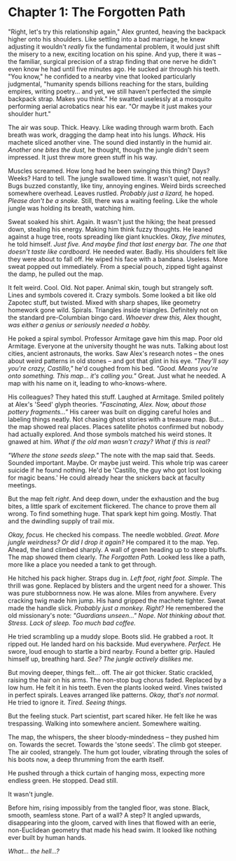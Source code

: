 # Chapter 1: The Forgotten Path

"Right, let's try this relationship again," Alex grunted, heaving the backpack higher onto his shoulders. Like settling into a bad marriage, he knew adjusting it wouldn't *really* fix the fundamental problem, it would just shift the misery to a new, exciting location on his spine. And yup, there it was – the familiar, surgical precision of a strap finding that one nerve he didn't even know he had until five minutes ago. He sucked air through his teeth. "You know," he confided to a nearby vine that looked particularly judgmental, "humanity spends billions reaching for the stars, building empires, writing poetry... and yet, we still haven't perfected the simple backpack strap. Makes you think." He swatted uselessly at a mosquito performing aerial acrobatics near his ear. "Or maybe it just makes your shoulder hurt."

The air was soup. Thick. Heavy. Like wading through warm broth. Each breath was work, dragging the damp heat into his lungs. *Whack.* His machete sliced another vine. The sound died instantly in the humid air. *Another one bites the dust,* he thought, though the jungle didn't seem impressed. It just threw more green stuff in his way.

Muscles screamed. How long had he been swinging this thing? Days? Weeks? Hard to tell. The jungle swallowed time. It wasn't quiet, not really. Bugs buzzed constantly, like tiny, annoying engines. Weird birds screeched somewhere overhead. Leaves rustled. *Probably just a lizard,* he hoped. *Please don't be a snake.* Still, there was a waiting feeling. Like the whole jungle was holding its breath, watching him.

Sweat soaked his shirt. Again. It wasn't just the hiking; the heat pressed down, stealing his energy. Making him think fuzzy thoughts. He leaned against a huge tree, roots spreading like giant knuckles. *Okay, five minutes,* he told himself. *Just five. And maybe find that last energy bar. The one that doesn't taste like cardboard.* He needed water. Badly. His shoulders felt like they were about to fall off. He wiped his face with a bandana. Useless. More sweat popped out immediately. From a special pouch, zipped tight against the damp, he pulled out the map.

It felt weird. Cool. Old. Not paper. Animal skin, tough but strangely soft. Lines and symbols covered it. Crazy symbols. Some looked a bit like old Zapotec stuff, but twisted. Mixed with sharp shapes, like geometry homework gone wild. Spirals. Triangles inside triangles. Definitely not on the standard pre-Columbian bingo card. *Whoever drew this,* Alex thought, *was either a genius or seriously needed a hobby.*

He poked a spiral symbol. Professor Armitage gave him this map. Poor old Armitage. Everyone at the university thought he was nuts. Talking about lost cities, ancient astronauts, the works. Saw Alex's research notes – the ones about weird patterns in old stones – and got that glint in his eye. *"They'll say you're crazy, Castillo,"* he'd coughed from his bed. *"Good. Means you're onto something. This map... it's calling you."* Great. Just what he needed. A map with his name on it, leading to who-knows-where.

His colleagues? They hated this stuff. Laughed at Armitage. Smiled politely at Alex's 'Seed' glyph theories. *"Fascinating, Alex. Now, about those pottery fragments..."* His career was built on digging careful holes and labeling things neatly. Not chasing ghost stories with a treasure map. But... the map showed real places. Places satellite photos confirmed but nobody had actually explored. And those symbols matched his weird stones. It gnawed at him. *What if the old man wasn't crazy? What if this is real?*

*"Where the stone seeds sleep."* The note with the map said that. Seeds. Sounded important. Maybe. Or maybe just weird. This whole trip was career suicide if he found nothing. He'd be 'Castillo, the guy who got lost looking for magic beans.' He could already hear the snickers back at faculty meetings.

But the map felt *right*. And deep down, under the exhaustion and the bug bites, a little spark of excitement flickered. The chance to prove them all wrong. To find something huge. That spark kept him going. Mostly. That and the dwindling supply of trail mix.

*Okay, focus.* He checked his compass. The needle wobbled. *Great. More jungle weirdness? Or did I drop it again?* He compared it to the map. Yep. Ahead, the land climbed sharply. A wall of green heading up to steep bluffs. The map showed them clearly. *The Forgotten Path.* Looked less like a path, more like a place you needed a tank to get through.

He hitched his pack higher. Straps dug in. *Left foot, right foot. Simple.* The thrill was gone. Replaced by blisters and the urgent need for a shower. This was pure stubbornness now. He was alone. Miles from anywhere. Every cracking twig made him jump. His hand gripped the machete tighter. Sweat made the handle slick. *Probably just a monkey.* *Right?* He remembered the old missionary's note: *"Guardians unseen..."* *Nope. Not thinking about that. Stress. Lack of sleep. Too much bad coffee.*

He tried scrambling up a muddy slope. Boots slid. He grabbed a root. It ripped out. He landed hard on his backside. Mud everywhere. *Perfect.* He swore, loud enough to startle a bird nearby. Found a better grip. Hauled himself up, breathing hard. *See? The jungle actively dislikes me.*

But moving deeper, things felt... off. The air got thicker. Static crackled, raising the hair on his arms. The non-stop bug chorus faded. Replaced by a low hum. He felt it in his teeth. Even the plants looked weird. Vines twisted in perfect spirals. Leaves arranged like patterns. *Okay, that's not normal.* He tried to ignore it. *Tired. Seeing things.* 

But the feeling stuck. Part scientist, part scared hiker. He felt like he was trespassing. Walking into somewhere ancient. Somewhere waiting.

The map, the whispers, the sheer bloody-mindedness – they pushed him on. Towards the secret. Towards the 'stone seeds'. The climb got steeper. The air cooled, strangely. The hum got louder, vibrating through the soles of his boots now, a deep thrumming from the earth itself.

He pushed through a thick curtain of hanging moss, expecting more endless green. He stopped. Dead still.

It wasn't jungle.

Before him, rising impossibly from the tangled floor, was stone. Black, smooth, seamless stone. Part of a wall? A step? It angled upwards, disappearing into the gloom, carved with lines that flowed with an eerie, non-Euclidean geometry that made his head swim. It looked like nothing ever built by human hands.

*What... the hell...?* 